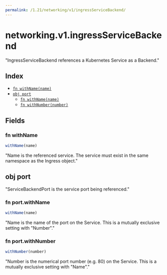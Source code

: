 ```yaml
---
permalink: /1.21/networking/v1/ingressServiceBackend/
---
```


# networking.v1.ingressServiceBackend

"IngressServiceBackend references a Kubernetes Service as a Backend."

## Index

* [`fn withName(name)`](#fn-withname)
* [`obj port`](#obj-port)
  * [`fn withName(name)`](#fn-portwithname)
  * [`fn withNumber(number)`](#fn-portwithnumber)

## Fields

### fn withName

```ts
withName(name)
```

"Name is the referenced service. The service must exist in the same namespace as the Ingress object."

## obj port

"ServiceBackendPort is the service port being referenced."

### fn port.withName

```ts
withName(name)
```

"Name is the name of the port on the Service. This is a mutually exclusive setting with \"Number\"."

### fn port.withNumber

```ts
withNumber(number)
```

"Number is the numerical port number (e.g. 80) on the Service. This is a mutually exclusive setting with \"Name\"."